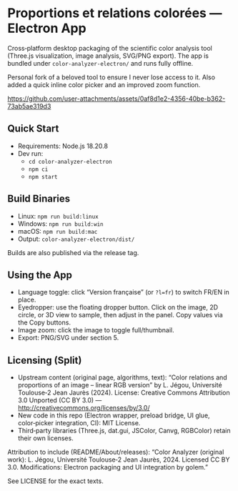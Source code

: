 # Proportions et relations colorées — Electron App

Cross‑platform desktop packaging of the scientific color analysis tool (Three.js visualization, image analysis, SVG/PNG export). The app is bundled under `color-analyzer-electron/` and runs fully offline.

Personal fork of a beloved tool to ensure I never lose access to it. Also added a quick inline color picker and an improved zoom function. 

https://github.com/user-attachments/assets/0af8d1e2-4356-40be-b362-73ab5ae319d3

## Quick Start
- Requirements: Node.js 18.20.8
- Dev run: 
  - `cd color-analyzer-electron`
  - `npm ci`
  - `npm start`

## Build Binaries
- Linux: `npm run build:linux`
- Windows: `npm run build:win`
- macOS: `npm run build:mac`
- Output: `color-analyzer-electron/dist/`

Builds are also published via the release tag. 

## Using the App
- Language toggle: click “Version française” (or `?l=fr`) to switch FR/EN in place.
- Eyedropper: use the floating dropper button. Click on the image, 2D circle, or 3D view to sample, then adjust in the panel. Copy values via the Copy buttons.
- Image zoom: click the image to toggle full/thumbnail.
- Export: PNG/SVG under section 5.

## Licensing (Split)
- Upstream content (original page, algorithms, text): “Color relations and proportions of an image – linear RGB version” by L. Jégou, Université Toulouse‑2 Jean Jaurès (2024). License: Creative Commons Attribution 3.0 Unported (CC BY 3.0) — http://creativecommons.org/licenses/by/3.0/
- New code in this repo (Electron wrapper, preload bridge, UI glue, color‑picker integration, CI): MIT License.
- Third‑party libraries (Three.js, dat.gui, JSColor, Canvg, RGBColor) retain their own licenses.

Attribution to include (README/About/releases):
“Color Analyzer (original work): L. Jégou, Université Toulouse‑2 Jean Jaurès, 2024. Licensed CC BY 3.0. Modifications: Electron packaging and UI integration by golem.”

See LICENSE for the exact texts.
